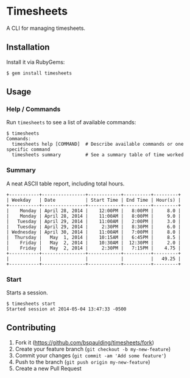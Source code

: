 # Timesheets

A CLI for managing timesheets.

## Installation

Install it via RubyGems:

    $ gem install timesheets

## Usage

### Help / Commands

Run `timesheets` to see a list of available commands:

    $ timesheets
    Commands:
      timesheets help [COMMAND]  # Describe available commands or one specific command
      timesheets summary         # See a summary table of time worked


### Summary

A neat ASCII table report, including total hours.

    +-----------+----------------+------------+----------+---------+
    | Weekday   | Date           | Start Time | End Time | Hour(s) |
    +-----------+----------------+------------+----------+---------+
    |    Monday | April 28, 2014 |    12:00PM |   8:00PM |     8.0 |
    |    Monday | April 28, 2014 |    11:00AM |   8:00PM |     9.0 |
    |   Tuesday | April 29, 2014 |    11:00AM |   2:00PM |     3.0 |
    |   Tuesday | April 29, 2014 |     2:30PM |   8:30PM |     6.0 |
    | Wednesday | April 30, 2014 |    11:00AM |   7:00PM |     8.0 |
    |  Thursday |   May  1, 2014 |    10:15AM |   6:45PM |     8.5 |
    |    Friday |   May  2, 2014 |    10:30AM |  12:30PM |     2.0 |
    |    Friday |   May  2, 2014 |     2:30PM |   7:15PM |    4.75 |
    +-----------+----------------+------------+----------+---------+
    |           |                |            |          |   49.25 |
    +-----------+----------------+------------+----------+---------+

### Start

Starts a session.

    $ timesheets start
    Started session at 2014-05-04 13:47:33 -0500

## Contributing

1. Fork it (https://github.com/bspaulding/timesheets/fork)
2. Create your feature branch (`git checkout -b my-new-feature`)
3. Commit your changes (`git commit -am 'Add some feature'`)
4. Push to the branch (`git push origin my-new-feature`)
5. Create a new Pull Request
